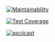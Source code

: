 [![Maintainability](https://api.codeclimate.com/v1/badges/6b47bcb8e270cb4e207a/maintainability)](https://codeclimate.com/github/Makso-87/frontend-project-lvl2/maintainability)

[![Test Coverage](https://api.codeclimate.com/v1/badges/6b47bcb8e270cb4e207a/test_coverage)](https://codeclimate.com/github/Makso-87/frontend-project-lvl2/test_coverage)

[![asciicast](https://asciinema.org/a/s5Qa2kSJFfcbdSBztOHn8OJiS.svg)](https://asciinema.org/a/s5Qa2kSJFfcbdSBztOHn8OJiS)